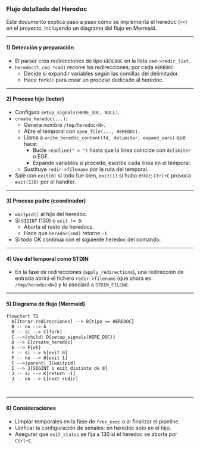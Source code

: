 ### Flujo detallado del Heredoc

Este documento explica paso a paso cómo se implementa el heredoc (`<<`) en el proyecto, incluyendo un diagrama del flujo en Mermaid.

---

#### 1) Detección y preparación
- El parser crea redirecciones de tipo `HEREDOC` en la lista `cmd->redir_list`.
- `heredoc(t_cmd *cmd)` recorre las redirecciones; por cada `HEREDOC`:
  - Decide si expandir variables según las comillas del delimitador.
  - Hace `fork()` para crear un proceso dedicado al heredoc.

---

#### 2) Proceso hijo (lector)
- Configura `setup_signals(HERE_DOC, NULL)`.
- `create_heredoc(...)`:
  - Genera nombre `/tmp/heredoc<N>`.
  - Abre el temporal con `open_file(..., HEREDOC)`.
  - Llama a `write_heredoc_content(fd, delimiter, expand_vars)` que hace:
    - Bucle `readline(" > ")` hasta que la línea coincide con `delimiter` o EOF.
    - Expande variables si procede, escribe cada línea en el temporal.
  - Sustituye `redir->filename` por la ruta del temporal.
- Sale con `exit(0)` si todo fue bien, `exit(1)` si hubo error; `Ctrl+C` provoca `exit(130)` por el handler.

---

#### 3) Proceso padre (coordinador)
- `waitpid()` al hijo del heredoc.
- Si `SIGINT` (130) o `exit != 0`:
  - Aborta el resto de heredocs.
  - Hace que `heredoc(cmd)` retorne `-1`.
- Si todo OK continúa con el siguiente heredoc del comando.

---

#### 4) Uso del temporal como STDIN
- En la fase de redirecciones (`apply_redirections`), una redirección de entrada abrirá el fichero `redir->filename` (que ahora es `/tmp/heredoc<N>`) y lo asociará a `STDIN_FILENO`.

---

#### 5) Diagrama de flujo (Mermaid)

```mermaid
flowchart TD
  A[Iterar redirecciones] --> B{tipo == HEREDOC}
  B -- no --> A
  B -- si --> C[fork]
  C -->|child| D[setup_signals(HERE_DOC)]
  D --> E[create_heredoc]
  E --> F{ok}
  F -- si --> G[exit 0]
  F -- no --> H[exit 1]
  C -->|parent| I[waitpid]
  I --> J[SIGINT o exit distinto de 0]
  J -- si --> K[return -1]
  J -- no --> L[next redir]



```

---

#### 6) Consideraciones
- Limpiar temporales en la fase de `free_exec` o al finalizar el pipeline.
- Unificar la configuración de señales: en heredoc solo en el hijo.
- Asegurar que `exit_status` se fija a 130 si el heredoc se aborta por `Ctrl+C`.


